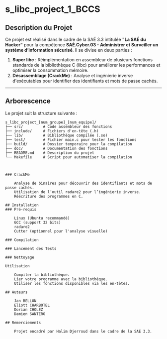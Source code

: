 # s_libc_project_1_BCCS

## Description du Projet

Ce projet est réalisé dans le cadre de la SAÉ 3.3 intitulée **"La SAÉ du Hacker"** pour la compétence **SAÉ.Cyber.03 - Administrer et Surveiller un système d’information sécurisé**. Il se divise en deux parties :

1. **Super libc** : Réimplémentation en assembleur de plusieurs fonctions standards de la bibliothèque C (libc) pour améliorer les performances et optimiser la consommation mémoire.
2. **Désassemblage (CrackMe)** : Analyse et ingénierie inverse d'exécutables pour identifier des identifiants et mots de passe cachés.

---

## Arborescence

Le projet suit la structure suivante :

```plaintext
s_libc_project_[num_groupe]_[num_equipe]/
├── src/         # Code assembleur des fonctions
├── include/     # Fichiers d'en-tête (.h)
├── lib/         # Bibliothèque compilée (.so)
├── test/        # Fichier main.c pour tester les fonctions
├── build/       # Dossier temporaire pour la compilation
├── doc/         # Documentation des fonctions
├── README.md    # Description du projet
└── Makefile     # Script pour automatiser la compilation



### CrackMe

    Analyse de binaires pour découvrir des identifiants et mots de passe cachés.
    Utilisation de l’outil radare2 pour l’ingénierie inverse.
    Réécriture des programmes en C.

## Installation
### Pré-requis

    Linux (Ubuntu recommandé)
    GCC (support 32 bits)
    radare2
    Cutter (optionnel pour l'analyse visuelle)

### Compilation

### Lancement des Tests

### Nettoyage

Utilisation

    Compiler la bibliothèque.
    Lier votre programme avec la bibliothèque.
    Utiliser les fonctions disponibles via les en-têtes.

## Auteurs

    Jan BELLON
    Eliott CHARBOTEL
    Dorian CHOLEZ
    Damien SANTERO

## Remerciements

    Projet encadré par Halim Djerroud dans le cadre de la SAE 3.3.